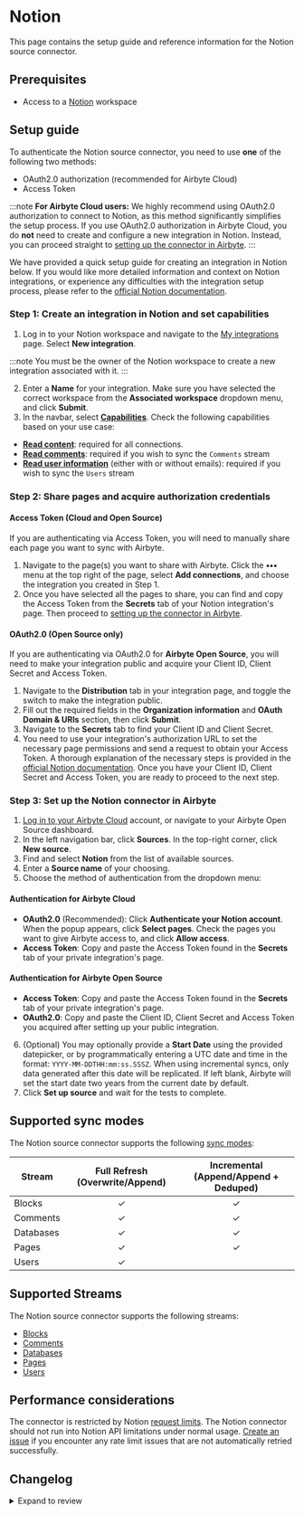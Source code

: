 # Notion

This page contains the setup guide and reference information for the Notion source connector.

## Prerequisites

- Access to a [Notion](https://notion.so/login) workspace

## Setup guide​

To authenticate the Notion source connector, you need to use **one** of the following two methods:

- OAuth2.0 authorization (recommended for Airbyte Cloud)
- Access Token

<!-- env:cloud -->

:::note
**For Airbyte Cloud users:** We highly recommend using OAuth2.0 authorization to connect to Notion, as this method significantly simplifies the setup process. If you use OAuth2.0 authorization in Airbyte Cloud, you do **not** need to create and configure a new integration in Notion. Instead, you can proceed straight to [setting up the connector in Airbyte](#step-3-set-up-the-notion-connector-in-airbyte).
:::

<!-- /env:cloud -->

We have provided a quick setup guide for creating an integration in Notion below. If you would like more detailed information and context on Notion integrations, or experience any difficulties with the integration setup process, please refer to the [official Notion documentation](https://developers.notion.com/docs).

### Step 1: Create an integration in Notion​ and set capabilities

1. Log in to your Notion workspace and navigate to the [My integrations](https://www.notion.so/my-integrations) page. Select **New integration**.

:::note
You must be the owner of the Notion workspace to create a new integration associated with it.
:::

2. Enter a **Name** for your integration. Make sure you have selected the correct workspace from the **Associated workspace** dropdown menu, and click **Submit**.
3. In the navbar, select [**Capabilities**](https://developers.notion.com/reference/capabilities). Check the following capabilities based on your use case:

- [**Read content**](https://developers.notion.com/reference/capabilities#content-capabilities): required for all connections.
- [**Read comments**](https://developers.notion.com/reference/capabilities#comment-capabilities): required if you wish to sync the `Comments` stream
- [**Read user information**](https://developers.notion.com/reference/capabilities#user-capabilities) (either with or without emails): required if you wish to sync the `Users` stream

### Step 2: Share pages and acquire authorization credentials

#### Access Token (Cloud and Open Source)

If you are authenticating via Access Token, you will need to manually share each page you want to sync with Airbyte.

1. Navigate to the page(s) you want to share with Airbyte. Click the **•••** menu at the top right of the page, select **Add connections**, and choose the integration you created in Step 1.
2. Once you have selected all the pages to share, you can find and copy the Access Token from the **Secrets** tab of your Notion integration's page. Then proceed to [setting up the connector in Airbyte](#step-2-set-up-the-notion-connector-in-airbyte).

<!-- env:oss -->

#### OAuth2.0 (Open Source only)

If you are authenticating via OAuth2.0 for **Airbyte Open Source**, you will need to make your integration public and acquire your Client ID, Client Secret and Access Token.

1. Navigate to the **Distribution** tab in your integration page, and toggle the switch to make the integration public.
2. Fill out the required fields in the **Organization information** and **OAuth Domain & URIs** section, then click **Submit**.
3. Navigate to the **Secrets** tab to find your Client ID and Client Secret.
4. You need to use your integration's authorization URL to set the necessary page permissions and send a request to obtain your Access Token. A thorough explanation of the necessary steps is provided in the [official Notion documentation](https://developers.notion.com/docs/authorization#public-integration-auth-flow-set-up). Once you have your Client ID, Client Secret and Access Token, you are ready to proceed to the next step.
<!-- /env:oss -->

### Step 3: Set up the Notion connector in Airbyte

1. [Log in to your Airbyte Cloud](https://cloud.airbyte.com/workspaces) account, or navigate to your Airbyte Open Source dashboard.
2. In the left navigation bar, click **Sources**. In the top-right corner, click **New source**.
3. Find and select **Notion** from the list of available sources.
4. Enter a **Source name** of your choosing.
5. Choose the method of authentication from the dropdown menu:

<!-- env:cloud -->

#### Authentication for Airbyte Cloud

- **OAuth2.0** (Recommended): Click **Authenticate your Notion account**. When the popup appears, click **Select pages**. Check the pages you want to give Airbyte access to, and click **Allow access**.
- **Access Token**: Copy and paste the Access Token found in the **Secrets** tab of your private integration's page.
<!-- /env:cloud -->

<!-- env:oss -->

#### Authentication for Airbyte Open Source

- **Access Token**: Copy and paste the Access Token found in the **Secrets** tab of your private integration's page.
- **OAuth2.0**: Copy and paste the Client ID, Client Secret and Access Token you acquired after setting up your public integration.
<!-- /env:oss -->

6. (Optional) You may optionally provide a **Start Date** using the provided datepicker, or by programmatically entering a UTC date and time in the format: `YYYY-MM-DDTHH:mm:ss.SSSZ`. When using incremental syncs, only data generated after this date will be replicated. If left blank, Airbyte will set the start date two years from the current date by default.
7. Click **Set up source** and wait for the tests to complete.

## Supported sync modes

The Notion source connector supports the following [sync modes](https://docs.airbyte.com/cloud/core-concepts#connection-sync-modes):

| Stream    | Full Refresh (Overwrite/Append) | Incremental (Append/Append + Deduped) |
|-----------|:-------------------------------:|:-------------------------------------:|
| Blocks    |                ✓                |                   ✓                   |
| Comments  |                ✓                |                   ✓                   |
| Databases |                ✓                |                   ✓                   |
| Pages     |                ✓                |                   ✓                   |
| Users     |                ✓                |                                       |

## Supported Streams

The Notion source connector supports the following streams:

- [Blocks](https://developers.notion.com/reference/retrieve-a-block)
- [Comments](https://developers.notion.com/reference/retrieve-a-comment)
- [Databases](https://developers.notion.com/reference/retrieve-a-database)
- [Pages](https://developers.notion.com/reference/retrieve-a-page)
- [Users](https://developers.notion.com/reference/get-users)

## Performance considerations

The connector is restricted by Notion [request limits](https://developers.notion.com/reference/request-limits). The Notion connector should not run into Notion API limitations under normal usage. [Create an issue](https://github.com/airbytehq/airbyte/issues) if you encounter any rate limit issues that are not automatically retried successfully.

## Changelog

<details>
  <summary>Expand to review</summary>

| Version | Date       | Pull Request                                             | Subject                                                                                                                                                                |
|:--------|:-----------|:---------------------------------------------------------|:-----------------------------------------------------------------------------------------------------------------------------------------------------------------------|
| 3.0.11  | 2025-06-24 | [62033](https://github.com/airbytehq/airbyte/pull/62033) | Add "in_trash" field in Notion "Pages" endpoint schema                                                                                                                 |
| 3.0.10  | 2025-06-21 | [61902](https://github.com/airbytehq/airbyte/pull/61902) | Update dependencies                                                                                                                                                    |
| 3.0.9   | 2025-06-14 | [61602](https://github.com/airbytehq/airbyte/pull/61602) | Update dependencies                                                                                                                                                    |
| 3.0.8   | 2025-06-07 | [52290](https://github.com/airbytehq/airbyte/pull/52290) | Update dependencies                                                                                                                                                    |
| 3.0.7   | 2025-01-11 | [43832](https://github.com/airbytehq/airbyte/pull/43832) | Starting with this version, the Docker image is now rootless. Please note that this and future versions will not be compatible with Airbyte versions earlier than 0.64 |
| 3.0.6   | 2024-06-25 | [40498](https://github.com/airbytehq/airbyte/pull/40498) | Fix Pydantic error - add missing type annotation for `max_cursor_time`                                                                                                 |
| 3.0.5   | 2024-06-04 | [38871](https://github.com/airbytehq/airbyte/pull/38871) | Refactor: use `client_side_incremental` feature                                                                                                                        |
| 3.0.4   | 2024-06-06 | [38798](https://github.com/airbytehq/airbyte/pull/38798) | Implement CheckpointMixin for state handling                                                                                                                           |
| 3.0.3   | 2024-06-06 | [39204](https://github.com/airbytehq/airbyte/pull/39204) | [autopull] Upgrade base image to v1.2.2                                                                                                                                |
| 3.0.2   | 2024-05-20 | [38266](https://github.com/airbytehq/airbyte/pull/38266) | Replace AirbyteLogger with logging.Logger                                                                                                                              |
| 3.0.1   | 2024-04-24 | [36653](https://github.com/airbytehq/airbyte/pull/36653) | Schema descriptions and CDK 0.80.0                                                                                                                                     |
| 3.0.0   | 2024-04-12 | [35794](https://github.com/airbytehq/airbyte/pull/35974) | Migrate to low-code CDK (python CDK for Blocks stream)                                                                                                                 |
| 2.2.0   | 2024-04-08 | [36890](https://github.com/airbytehq/airbyte/pull/36890) | Unpin CDK version                                                                                                                                                      |
| 2.1.0   | 2024-02-19 | [35409](https://github.com/airbytehq/airbyte/pull/35409) | Update users stream schema with bot type info fields and block schema with mention type info fields.                                                                   |
| 2.0.9   | 2024-02-12 | [35155](https://github.com/airbytehq/airbyte/pull/35155) | Manage dependencies with Poetry.                                                                                                                                       |
| 2.0.8   | 2023-11-01 | [31899](https://github.com/airbytehq/airbyte/pull/31899) | Fix `table_row.cells` property in `Blocks` stream                                                                                                                      |
| 2.0.7   | 2023-10-31 | [32004](https://github.com/airtybehq/airbyte/pull/32004) | Reduce page_size on 504 errors                                                                                                                                         |
| 2.0.6   | 2023-10-25 | [31825](https://github.com/airbytehq/airbyte/pull/31825) | Increase max_retries on retryable errors                                                                                                                               |
| 2.0.5   | 2023-10-23 | [31742](https://github.com/airbytehq/airbyte/pull/31742) | Add 'synced_block' property to Blocks schema                                                                                                                           |
| 2.0.4   | 2023-10-19 | [31625](https://github.com/airbytehq/airbyte/pull/31625) | Fix check_connection method                                                                                                                                            |
| 2.0.3   | 2023-10-19 | [31612](https://github.com/airbytehq/airbyte/pull/31612) | Add exponential backoff for 500 errors                                                                                                                                 |
| 2.0.2   | 2023-10-19 | [31599](https://github.com/airbytehq/airbyte/pull/31599) | Base image migration: remove Dockerfile and use the python-connector-base image                                                                                        |
| 2.0.1   | 2023-10-17 | [31507](https://github.com/airbytehq/airbyte/pull/31507) | Add start_date validation checks                                                                                                                                       |
| 2.0.0   | 2023-10-09 | [30587](https://github.com/airbytehq/airbyte/pull/30587) | Source-wide schema update                                                                                                                                              |
| 1.3.0   | 2023-10-09 | [30324](https://github.com/airbytehq/airbyte/pull/30324) | Add `Comments` stream                                                                                                                                                  |
| 1.2.2   | 2023-10-09 | [30780](https://github.com/airbytehq/airbyte/pull/30780) | Update Start Date in config to optional field                                                                                                                          |
| 1.2.1   | 2023-10-08 | [30750](https://github.com/airbytehq/airbyte/pull/30750) | Add availability strategy                                                                                                                                              |
| 1.2.0   | 2023-10-04 | [31053](https://github.com/airbytehq/airbyte/pull/31053) | Add undeclared fields for blocks and pages streams                                                                                                                     |
| 1.1.2   | 2023-08-30 | [29999](https://github.com/airbytehq/airbyte/pull/29999) | Update error handling during connection check                                                                                                                          |
| 1.1.1   | 2023-06-14 | [26535](https://github.com/airbytehq/airbyte/pull/26535) | Migrate from deprecated `authSpecification` to `advancedAuth`                                                                                                          |
| 1.1.0   | 2023-06-08 | [27170](https://github.com/airbytehq/airbyte/pull/27170) | Fix typo in `blocks` schema                                                                                                                                            |
| 1.0.9   | 2023-06-08 | [27062](https://github.com/airbytehq/airbyte/pull/27062) | Skip streams with `invalid_start_cursor` error                                                                                                                         |
| 1.0.8   | 2023-06-07 | [27073](https://github.com/airbytehq/airbyte/pull/27073) | Add empty results handling for stream `Blocks`                                                                                                                         |
| 1.0.7   | 2023-06-06 | [27060](https://github.com/airbytehq/airbyte/pull/27060) | Add skipping 404 error in `Blocks` stream                                                                                                                              |
| 1.0.6   | 2023-05-18 | [26286](https://github.com/airbytehq/airbyte/pull/26286) | Add `parent` field to `Blocks` stream                                                                                                                                  |
| 1.0.5   | 2023-05-01 | [25709](https://github.com/airbytehq/airbyte/pull/25709) | Fixed `ai_block is unsupported by API` issue, while fetching `Blocks` stream                                                                                           |
| 1.0.4   | 2023-04-11 | [25041](https://github.com/airbytehq/airbyte/pull/25041) | Improve error handling for API /search                                                                                                                                 |
| 1.0.3   | 2023-03-02 | [22931](https://github.com/airbytehq/airbyte/pull/22931) | Specified date formatting in specification                                                                                                                             |
| 1.0.2   | 2023-02-24 | [23437](https://github.com/airbytehq/airbyte/pull/23437) | Add retry for 400 error (validation_error)                                                                                                                             |
| 1.0.1   | 2023-01-27 | [22018](https://github.com/airbytehq/airbyte/pull/22018) | Set `AvailabilityStrategy` for streams explicitly to `None`                                                                                                            |
| 1.0.0   | 2022-12-19 | [20639](https://github.com/airbytehq/airbyte/pull/20639) | Fix `Pages` stream schema                                                                                                                                              |
| 0.1.10  | 2022-09-28 | [17298](https://github.com/airbytehq/airbyte/pull/17298) | Use "Retry-After" header for backoff                                                                                                                                   |
| 0.1.9   | 2022-09-16 | [16799](https://github.com/airbytehq/airbyte/pull/16799) | Migrate to per-stream state                                                                                                                                            |
| 0.1.8   | 2022-09-05 | [16272](https://github.com/airbytehq/airbyte/pull/16272) | Update spec description to include working timestamp example                                                                                                           |
| 0.1.7   | 2022-07-26 | [15042](https://github.com/airbytehq/airbyte/pull/15042) | Update `additionalProperties` field to true from shared schemas                                                                                                        |
| 0.1.6   | 2022-07-21 | [14924](https://github.com/airbytehq/airbyte/pull/14924) | Remove `additionalProperties` field from schemas and spec                                                                                                              |
| 0.1.5   | 2022-07-14 | [14706](https://github.com/airbytehq/airbyte/pull/14706) | Added OAuth2.0 authentication                                                                                                                                          |
| 0.1.4   | 2022-07-07 | [14505](https://github.com/airbytehq/airbyte/pull/14505) | Fixed bug when normalization didn't run through                                                                                                                        |
| 0.1.3   | 2022-04-22 | [11452](https://github.com/airbytehq/airbyte/pull/11452) | Use pagination for User stream                                                                                                                                         |
| 0.1.2   | 2022-01-11 | [9084](https://github.com/airbytehq/airbyte/pull/9084)   | Fix documentation URL                                                                                                                                                  |
| 0.1.1   | 2021-12-30 | [9207](https://github.com/airbytehq/airbyte/pull/9207)   | Update connector fields title/description                                                                                                                              |
| 0.1.0   | 2021-10-17 | [7092](https://github.com/airbytehq/airbyte/pull/7092)   | Initial Release                                                                                                                                                        |

</details>
